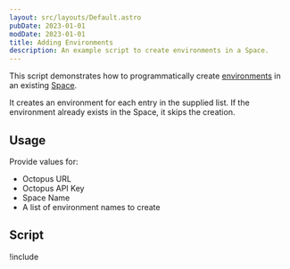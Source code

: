 ```yaml
---
layout: src/layouts/Default.astro
pubDate: 2023-01-01
modDate: 2023-01-01
title: Adding Environments
description: An example script to create environments in a Space.
---
```


This script demonstrates how to programmatically create [environments](/docs/infrastructure/environments/) in an existing [Space](/docs/administration/spaces/).

It creates an environment for each entry in the supplied list. If the environment already exists in the Space, it skips the creation.

## Usage

Provide values for:

- Octopus URL
- Octopus API Key
- Space Name
- A list of environment names to create

## Script

!include <add-environments-scripts>
